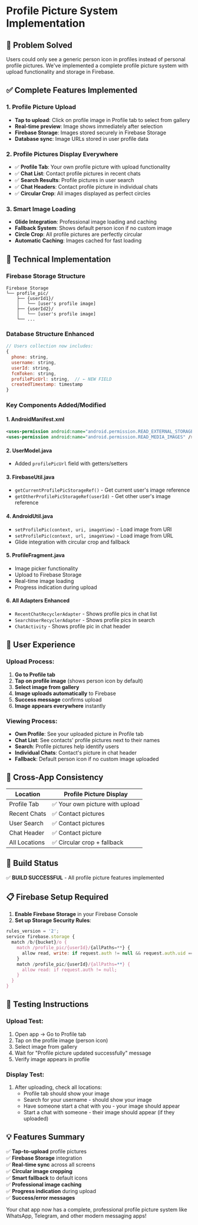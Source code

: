 # Profile Picture System Implementation

## 🎯 **Problem Solved**
Users could only see a generic person icon in profiles instead of personal profile pictures. We've implemented a complete profile picture system with upload functionality and storage in Firebase.

## ✅ **Complete Features Implemented**

### 1. **Profile Picture Upload** 
- **Tap to upload**: Click on profile image in Profile tab to select from gallery
- **Real-time preview**: Image shows immediately after selection
- **Firebase Storage**: Images stored securely in Firebase Storage
- **Database sync**: Image URLs stored in user profile data

### 2. **Profile Pictures Display Everywhere**
- ✅ **Profile Tab**: Your own profile picture with upload functionality
- ✅ **Chat List**: Contact profile pictures in recent chats
- ✅ **Search Results**: Profile pictures in user search
- ✅ **Chat Headers**: Contact profile picture in individual chats
- ✅ **Circular Crop**: All images displayed as perfect circles

### 3. **Smart Image Loading**
- **Glide Integration**: Professional image loading and caching
- **Fallback System**: Shows default person icon if no custom image
- **Circle Crop**: All profile pictures are perfectly circular
- **Automatic Caching**: Images cached for fast loading

## 🔧 **Technical Implementation**

### **Firebase Storage Structure**
```
Firebase Storage
└── profile_pic/
    ├── {userId1}/
    │   └── [user's profile image]
    ├── {userId2}/
    │   └── [user's profile image]
    └── ...
```

### **Database Structure Enhanced**
```javascript
// Users collection now includes:
{
  phone: string,
  username: string,
  userId: string,
  fcmToken: string,
  profilePicUrl: string,  // ← NEW FIELD
  createdTimestamp: timestamp
}
```

### **Key Components Added/Modified**

#### **1. AndroidManifest.xml**
```xml
<uses-permission android:name="android.permission.READ_EXTERNAL_STORAGE" />
<uses-permission android:name="android.permission.READ_MEDIA_IMAGES" />
```

#### **2. UserModel.java**
- Added `profilePicUrl` field with getters/setters

#### **3. FirebaseUtil.java**
- `getCurrentProfilePicStorageRef()` - Get current user's image reference
- `getOtherProfilePicStorageRef(userId)` - Get other user's image reference

#### **4. AndroidUtil.java**
- `setProfilePic(context, uri, imageView)` - Load image from URI
- `setProfilePic(context, url, imageView)` - Load image from URL
- Glide integration with circular crop and fallback

#### **5. ProfileFragment.java**
- Image picker functionality
- Upload to Firebase Storage
- Real-time image loading
- Progress indication during upload

#### **6. All Adapters Enhanced**
- `RecentChatRecyclerAdapter` - Shows profile pics in chat list
- `SearchUserRecyclerAdapter` - Shows profile pics in search
- `ChatActivity` - Shows profile pic in chat header

## 📱 **User Experience**

### **Upload Process:**
1. **Go to Profile tab**
2. **Tap on profile image** (shows person icon by default)
3. **Select image from gallery**
4. **Image uploads automatically** to Firebase
5. **Success message** confirms upload
6. **Image appears everywhere** instantly

### **Viewing Process:**
- **Own Profile**: See your uploaded picture in Profile tab
- **Chat List**: See contacts' profile pictures next to their names
- **Search**: Profile pictures help identify users
- **Individual Chats**: Contact's picture in chat header
- **Fallback**: Default person icon if no custom image uploaded

## 🔄 **Cross-App Consistency**

| Location | Profile Picture Display |
|----------|------------------------|
| Profile Tab | ✅ Your own picture with upload |
| Recent Chats | ✅ Contact pictures |
| User Search | ✅ Contact pictures |
| Chat Header | ✅ Contact picture |
| All Locations | ✅ Circular crop + fallback |

## 🚀 **Build Status**
✅ **BUILD SUCCESSFUL** - All profile picture features implemented

## 📋 **Firebase Setup Required**

1. **Enable Firebase Storage** in your Firebase Console
2. **Set up Storage Security Rules**:
```javascript
rules_version = '2';
service firebase.storage {
  match /b/{bucket}/o {
    match /profile_pic/{userId}/{allPaths=**} {
      allow read, write: if request.auth != null && request.auth.uid == userId;
    }
    match /profile_pic/{userId}/{allPaths=**} {
      allow read: if request.auth != null;
    }
  }
}
```

## 🧪 **Testing Instructions**

### **Upload Test:**
1. Open app → Go to Profile tab
2. Tap on the profile image (person icon)
3. Select image from gallery
4. Wait for "Profile picture updated successfully" message
5. Verify image appears in profile

### **Display Test:**
1. After uploading, check all locations:
   - Profile tab should show your image
   - Search for your username - should show your image
   - Have someone start a chat with you - your image should appear
   - Start a chat with someone - their image should appear (if they uploaded)

## 💡 **Features Summary**

✅ **Tap-to-upload** profile pictures  
✅ **Firebase Storage** integration  
✅ **Real-time sync** across all screens  
✅ **Circular image cropping**  
✅ **Smart fallback** to default icons  
✅ **Professional image caching**  
✅ **Progress indication** during upload  
✅ **Success/error messages**  

Your chat app now has a complete, professional profile picture system like WhatsApp, Telegram, and other modern messaging apps!
